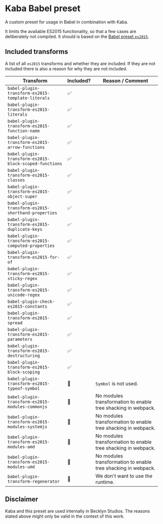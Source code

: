 Kaba Babel preset
=================

A custom preset for usage in Babel in combination with Kaba.

It limits the available ES2015 functionality, so that a few cases are deliberately not compiled.
It should is based on the [Babel preset `es2015`](https://babeljs.io/docs/plugins/preset-es2015/).


Included transforms
-------------------

A list of all `es2015` transforms and whether they are included.
If they are not included there is also a reason for why they are not included.


| Transform                                                 | Included?  | Reason / Comment  |
| --------------------------------------------------------- | ---------- | ----------------- |
| `babel-plugin-transform-es2015-template-literals`         | ✅         |                   |
| `babel-plugin-transform-es2015-literals`                  | ✅         |                   |
| `babel-plugin-transform-es2015-function-name`             | ✅         |                   |
| `babel-plugin-transform-es2015-arrow-functions`           | ✅         |                   |
| `babel-plugin-transform-es2015-block-scoped-functions`    | ✅         |                   |
| `babel-plugin-transform-es2015-classes`                   | ✅         |                   |
| `babel-plugin-transform-es2015-object-super`              | ✅         |                   |
| `babel-plugin-transform-es2015-shorthand-properties`      | ✅         |                   |
| `babel-plugin-transform-es2015-duplicate-keys`            | ✅         |                   |
| `babel-plugin-transform-es2015-computed-properties`       | ✅         |                   |
| `babel-plugin-transform-es2015-for-of`                    | ✅         |                   |
| `babel-plugin-transform-es2015-sticky-regex`              | ✅         |                   |
| `babel-plugin-transform-es2015-unicode-regex`             | ✅         |                   |
| `babel-plugin-check-es2015-constants`                     | ✅         |                   |
| `babel-plugin-transform-es2015-spread`                    | ✅         |                   |
| `babel-plugin-transform-es2015-parameters`                | ✅         |                   |
| `babel-plugin-transform-es2015-destructuring`             | ✅         |                   |
| `babel-plugin-transform-es2015-block-scoping`             | ✅         |                   |
| `babel-plugin-transform-es2015-typeof-symbol`             | 🚫         | `Symbol` is not used. |
| `babel-plugin-transform-es2015-modules-commonjs`          | 🚫         | No modules transformation to enable tree shacking in webpack. |
| `babel-plugin-transform-es2015-modules-systemjs`          | 🚫         | No modules transformation to enable tree shacking in webpack. |
| `babel-plugin-transform-es2015-modules-amd`               | 🚫         | No modules transformation to enable tree shacking in webpack. |
| `babel-plugin-transform-es2015-modules-umd`               | 🚫         | No modules transformation to enable tree shacking in webpack. |
| `babel-plugin-transform-regenerator`                      | 🚫         | We don't want to use the runtime. |


Disclaimer
----------

Kaba and this preset are used internally in Becklyn Studios. The reasons stated above might only be valid in the context of this work.
